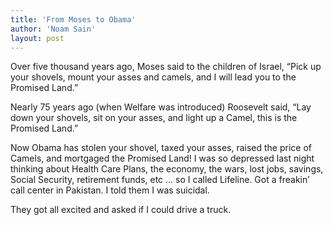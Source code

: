 ```yaml
---
title: 'From Moses to Obama'
author: 'Noam Sain'
layout: post
---
```


Over five thousand years ago, Moses said to the children of Israel, “Pick up your shovels, mount your asses and camels, and I will lead you to the Promised Land.”  
  
Nearly 75 years ago (when Welfare was introduced) Roosevelt said, “Lay down your shovels, sit on your asses, and light up a Camel, this is the Promised Land.”

Now Obama has stolen your shovel, taxed your asses, raised the price of Camels, and mortgaged the Promised Land! I was so depressed last night thinking about Health Care Plans, the economy, the wars, lost jobs, savings, Social Security, retirement funds, etc … so I called Lifeline. Got a freakin’ call center in Pakistan. I told them I was suicidal.

They got all excited and asked if I could drive a truck.